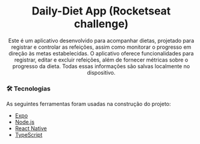 <h1 align="center">Daily-Diet App (Rocketseat challenge)</h1>

<p align="center">Este é um aplicativo desenvolvido para acompanhar dietas, projetado para registrar e controlar as refeições, assim como monitorar o progresso em direção às metas estabelecidas. O aplicativo oferece funcionalidades para registrar, editar e excluir refeições, além de fornecer métricas sobre o progresso da dieta. Todas essas informações são salvas localmente no dispositivo.</p>

### 🛠 Tecnologias

As seguintes ferramentas foram usadas na construção do projeto:

- [Expo](https://expo.io/)
- [Node.js](https://nodejs.org/en/)
- [React Native](https://reactnative.dev/)
- [TypeScript](https://www.typescriptlang.org/)